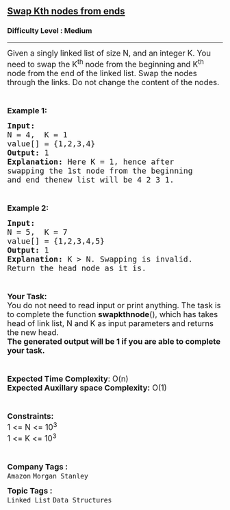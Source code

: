 <h2><a href="https://practice.geeksforgeeks.org/problems/swap-kth-node-from-beginning-and-kth-node-from-end-in-a-singly-linked-list/0">Swap Kth nodes from ends</a></h2><h3>Difficulty Level : Medium</h3><hr><div class="problems_problem_content__Xm_eO"><p><span style="font-size:18px">Given a singly linked list of size N, and an integer K.&nbsp;You need to swap the K<sup>th</sup>&nbsp;node from the beginning and K<sup>th</sup> node from the end of the linked list. Swap the nodes through the links. Do&nbsp;not change&nbsp;the content of the nodes.</span></p>

<p>&nbsp;</p>

<p><span style="font-size:18px"><strong>Example 1:</strong></span></p>

<pre><span style="font-size:18px"><strong>Input:
</strong>N = 4,  K = 1
value[] = {1,2,3,4}
<strong>Output: </strong>1<strong>
Explanation: </strong>Here K = 1, hence after
swapping the 1st node from the beginning
and end thenew list will be 4 2 3 1.</span>
</pre>

<p>&nbsp;</p>

<p><span style="font-size:18px"><strong>Example 2:</strong></span></p>

<pre><span style="font-size:18px"><strong>Input:
</strong>N = 5,  K = 7
value[] = {1,2,3,4,5}
<strong>Output: </strong>1<strong>
Explanation: </strong>K &gt; N. Swapping is invalid. 
Return the head node as it is.</span>
</pre>

<p>&nbsp;</p>

<p><span style="font-size:18px"><strong>Your Task:</strong>&nbsp;<br>
You do not need to read input or print anything. The task is to complete the function&nbsp;<strong>swapkthnode</strong>(), which has takes head of link list, N and K as input parameters<strong>&nbsp;</strong>and&nbsp;returns the&nbsp;new head.<br>
<strong>The generated output will be 1 if you are able to complete your task.&nbsp;</strong></span></p>

<p>&nbsp;</p>

<p><span style="font-size:18px"><strong>Expected Time Complexity</strong>: O(n)<br>
<strong>Expected Auxillary space Complexity:</strong> O(1)</span></p>

<p>&nbsp;</p>

<p><span style="font-size:18px"><strong>Constraints:</strong></span><br>
<span style="font-size:18px">1 &lt;= N &lt;= 10<sup>3</sup></span><br>
<span style="font-size:18px">1 &lt;= K &lt;= 10<sup>3</sup></span></p>

<p>&nbsp;</p>
</div><p><span style=font-size:18px><strong>Company Tags : </strong><br><code>Amazon</code>&nbsp;<code>Morgan Stanley</code>&nbsp;<br><p><span style=font-size:18px><strong>Topic Tags : </strong><br><code>Linked List</code>&nbsp;<code>Data Structures</code>&nbsp;